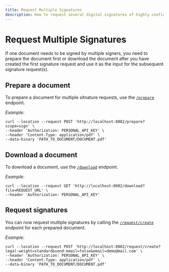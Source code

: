 ```yaml
---
title: Request Multiple Signatures
description: How to request several digital signatures of highly confidential documents using Certifaction
---
```


# Request Multiple Signatures

If one document needs to be signed by multiple signers, you need to prepare the document
first or download the document after you have created the first signature request and
use it as the input for the subsequent signature request(s).

## Prepare a document

To prepare a document for multiple sitnature requests,
use the [`/prepare`](../references/api#post-/prepare) endpoint.

_Example:_

```shell
curl --location --request POST 'http://localhost:8082/prepare?scope=sign' \
--header 'Authorization: PERSONAL_API_KEY' \
--header 'Content-Type: application/pdf' \
--data-binary 'PATH_TO_DOCUMENT/DOCUMENT.pdf'
```

## Download a document

To download a document, use the [`/download`](../references/api#get-/download) endpoint.

_Example:_

```shell
curl --location --request GET 'http://localhost:8082/download?file=REQUEST_URL' \
--header 'Authorization: PERSONAL_API_KEY'
```

## Request signatures

You can now request multiple signatures by calling the [`/request/create`](../references/api#post-/request/create) endpoint
for each prepared document.

_Example:_

```shell
curl --location --request POST 'http://localhost:8082/request/create?legal-weight=standard&send-email=false&email=demo@mail.com' \
--header 'Authorization: PERSONAL_API_KEY' \
--header 'Content-Type: application/pdf' \
--data-binary 'PATH_TO_DOCUMENT/DOCUMENT.pdf'
```
